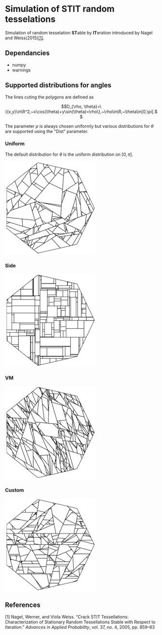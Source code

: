 # Simulation of STIT random tesselations

Simulation of random tesselation **ST**able by **IT**eration introduced by Nagel and Weiss(2015)[[1]](#1). 

## Dependancies

- numpy
- warnings

## Supported distributions for angles

The lines cuting the polygons are defined as
```math
D_{\rho, \theta}=\{(x,y)\in\R^2,~x\cos(\theta)+y\sin(\theta)=\rho\},~\rho\in\R,~\theta\in[0,\pi[.
```
The parameter $\rho$ is always chosen uniformly but various distributions for $\theta$ are supported using the "Dist" parameter.

### Uniform

The default distribution for $\theta$ is the uniform distribution on $[0, \pi]$.

<img src="Example pictures/Example.png" alt="" width="300px"/>

### Side

<img src="Example pictures/Example2.png" alt="" width="300px"/>

### VM

<img src="Example pictures/Example3.png" alt="" width="300px"/>

### Custom

<img src="Example pictures/Example4.png" alt="" width="300px"/>

## References
<a id="1">[1]</a> 
Nagel, Werner, and Viola Weiss. “Crack STIT Tessellations: Characterization of Stationary Random Tessellations Stable with Respect to Iteration.” _Advances in Applied Probability_, vol. 37, no. 4, 2005, pp. 859–83
